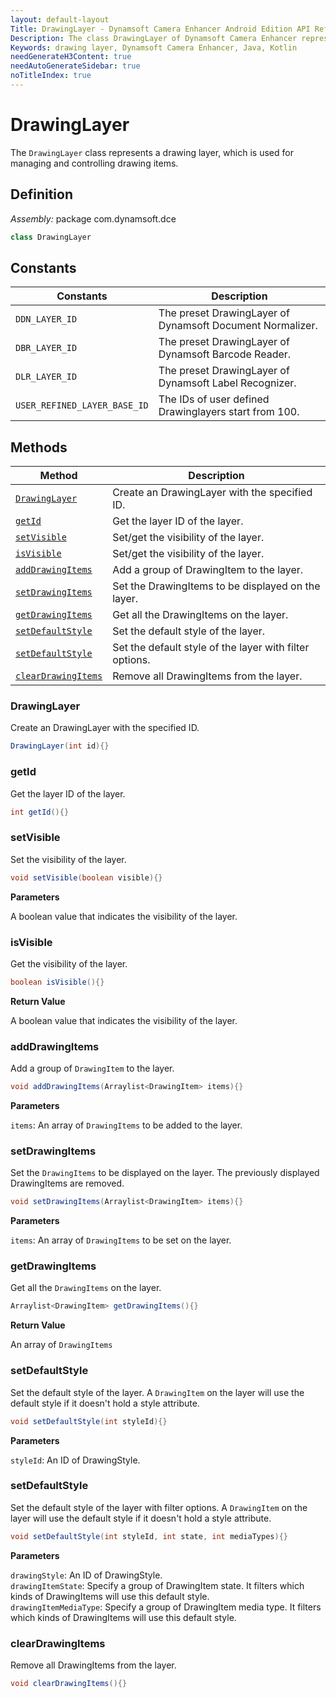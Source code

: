 ```yaml
---
layout: default-layout
Title: DrawingLayer - Dynamsoft Camera Enhancer Android Edition API Reference
Description: The class DrawingLayer of Dynamsoft Camera Enhancer represents a drawing layer, which is used for managing and controlling drawing items.
Keywords: drawing layer, Dynamsoft Camera Enhancer, Java, Kotlin
needGenerateH3Content: true
needAutoGenerateSidebar: true
noTitleIndex: true
---
```


# DrawingLayer

The `DrawingLayer` class represents a drawing layer, which is used for managing and controlling drawing items.

## Definition

*Assembly:* package com.dynamsoft.dce

```java
class DrawingLayer
```

## Constants

| Constants | Description |
| --------- | ----------- |
| `DDN_LAYER_ID` | The preset DrawingLayer of Dynamsoft Document Normalizer. |
| `DBR_LAYER_ID` | The preset DrawingLayer of Dynamsoft Barcode Reader. |
| `DLR_LAYER_ID` | The preset DrawingLayer of Dynamsoft Label Recognizer. |
| `USER_REFINED_LAYER_BASE_ID` | The IDs of user defined Drawinglayers start from 100. |

## Methods

| Method | Description |
|------- |-------------|
| [`DrawingLayer`](#drawinglayer) | Create an DrawingLayer with the specified ID. |
| [`getId`](#getid) | Get the layer ID of the layer. |
| [`setVisible`](#setvisible) | Set/get the visibility of the layer. |
| [`isVisible`](#isvisible) | Set/get the visibility of the layer. |
| [`addDrawingItems`](#adddrawingitems) | Add a group of DrawingItem to the layer. |
| [`setDrawingItems`](#setdrawingitems) | Set the DrawingItems to be displayed on the layer. |
| [`getDrawingItems`](#getdrawingitems) | Get all the DrawingItems on the layer. |
| [`setDefaultStyle`](#setdefaultstyle) | Set the default style of the layer. |
| [`setDefaultStyle`](#setdefaultstyle) | Set the default style of the layer with filter options. |
| [`clearDrawingItems`](#cleardrawingitems) | Remove all DrawingItems from the layer. |

### DrawingLayer

Create an DrawingLayer with the specified ID.

```java
DrawingLayer(int id){}
```

### getId

Get the layer ID of the layer.

```java
int getId(){}
```

### setVisible

Set the visibility of the layer.

```java
void setVisible(boolean visible){}
```

**Parameters**

A boolean value that indicates the visibility of the layer.

### isVisible

Get the visibility of the layer.

```java
boolean isVisible(){}
```

**Return Value**

A boolean value that indicates the visibility of the layer.

### addDrawingItems

Add a group of `DrawingItem` to the layer.

```java
void addDrawingItems(Arraylist<DrawingItem> items){} 
```

**Parameters**

`items`: An array of `DrawingItems` to be added to the layer.

### setDrawingItems

Set the `DrawingItems` to be displayed on the layer. The previously displayed DrawingItems are removed.

```java
void setDrawingItems(Arraylist<DrawingItem> items){}
```

**Parameters**

`items`: An array of `DrawingItems` to be set on the layer.

### getDrawingItems

Get all the `DrawingItems` on the layer.

```java
Arraylist<DrawingItem> getDrawingItems(){}
```

**Return Value**

An array of `DrawingItems`

### setDefaultStyle

Set the default style of the layer. A `DrawingItem` on the layer will use the default style if it doesn't hold a style attribute.

```java
void setDefaultStyle(int styleId){}
```

**Parameters**

`styleId`: An ID of DrawingStyle.

### setDefaultStyle

Set the default style of the layer with filter options. A `DrawingItem` on the layer will use the default style if it doesn't hold a style attribute.

```java
void setDefaultStyle(int styleId, int state, int mediaTypes){}
```

**Parameters**

`drawingStyle`: An ID of DrawingStyle.  
`drawingItemState`: Specify a group of DrawingItem state. It filters which kinds of DrawingItems will use this default style.  
`drawingItemMediaType`: Specify a group of DrawingItem media type. It filters which kinds of DrawingItems will use this default style.

### clearDrawingItems

Remove all DrawingItems from the layer.

```java
void clearDrawingItems(){}
```
